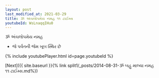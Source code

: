 ```yaml
---
layout: post
last_modified_at: 2021-03-29
title: ૐ અંચલોપમેય નમહ ૧૧ ટાઈમ્સ
youtubeId: WsLnaqqIHu0
---
```

 
 
 ૐ અંચલોપમેય નમહ  
 
 -  જે પર્વતની જેમ ખૂબ સ્થિર છે 
 
  
 
  
 
 
 
 
 
 


{% include youtubePlayer.html id=page.youtubeId %}
 
[Next]({{ site.baseurl }}{% link  split1/_posts/2014-08-31-ૐ બહુ માલ્યા નમહ ૧૧ ટાઈમ્સ.md%})
 
